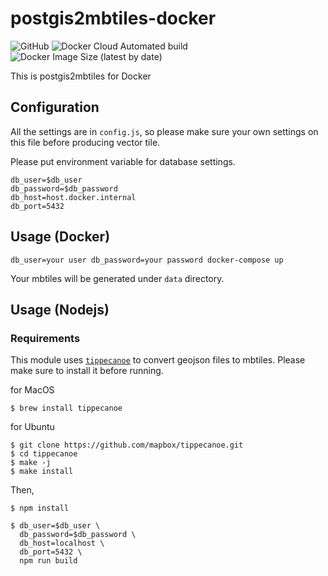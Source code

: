 # postgis2mbtiles-docker
![GitHub](https://img.shields.io/github/license/watergis/postgis2mbtiles-docker)
![Docker Cloud Automated build](https://img.shields.io/docker/cloud/automated/watergis/postgis2mbtiles-docker)
![Docker Image Size (latest by date)](https://img.shields.io/docker/image-size/watergis/postgis2mbtiles-docker)

This is postgis2mbtiles for Docker

## Configuration
All the settings are in `config.js`, so please make sure your own settings on this file before producing vector tile.

Please put environment variable for database settings.
```
db_user=$db_user
db_password=$db_password
db_host=host.docker.internal
db_port=5432
```

## Usage (Docker)

```
db_user=your user db_password=your password docker-compose up
```

Your mbtiles will be generated under `data` directory.

## Usage (Nodejs)

### Requirements

This module uses [`tippecanoe`](https://github.com/mapbox/tippecanoe) to convert geojson files to mbtiles. Please make sure to install it before running.

for MacOS
```
$ brew install tippecanoe
```

for Ubuntu
```
$ git clone https://github.com/mapbox/tippecanoe.git
$ cd tippecanoe
$ make -j
$ make install
```

Then,

```
$ npm install

$ db_user=$db_user \
  db_password=$db_password \
  db_host=localhost \
  db_port=5432 \
  npm run build
```
